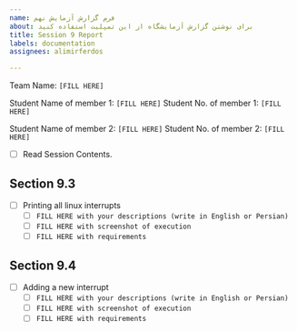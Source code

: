 ```yaml
---
name: فرم گزارش آزمایش نهم
about: برای نوشتن گزارش آزمایشگاه از این تمپلیت استفاده کنید
title: Session 9 Report
labels: documentation
assignees: alimirferdos

---
```


Team Name: `[FILL HERE]`

Student Name of member 1: `[FILL HERE]`
Student No. of member 1: `[FILL HERE]`

Student Name of member 2: `[FILL HERE]`
Student No. of member 2: `[FILL HERE]`

- [ ] Read Session Contents.

## Section 9.3
- [ ] Printing all linux interrupts
    - [ ] `FILL HERE with your descriptions (write in English or Persian)`
    - [ ] `FILL HERE with screenshot of execution`   
    - [ ] `FILL HERE with requirements`

## Section 9.4
- [ ] Adding a new interrupt  
    - [ ] `FILL HERE with your descriptions (write in English or Persian)`
    - [ ] `FILL HERE with screenshot of execution`   
    - [ ] `FILL HERE with requirements`
